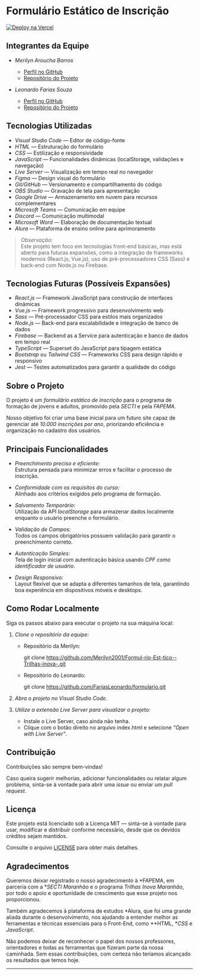 # Formulário Estático de Inscrição

[![Deploy na Vercel](https://img.shields.io/badge/VERCEL-ACESSAR-000?style=for-the-badge&logo=vercel&logoColor=white)](https://formulario-trilhas-inova-lovat.vercel.app)

## Integrantes da Equipe

- *Merilyn Aroucha Barros*  
  - [Perfil no GitHub](https://github.com/Merilyn2001)  
  - [Repositório do Projeto](https://github.com/Merilyn2001/Formul-rio-Est-tico--Trilhas-inova-.git)

- *Leonardo Farias Souza*  
  - [Perfil no GitHub](https://github.com/FariasLeonardo)  
  - [Repositório do Projeto](https://github.com/FariasLeonardo/formulario.git)

## Tecnologias Utilizadas

- *Visual Studio Code* — Editor de código-fonte
- *HTML* — Estruturação do formulário
- *CSS* — Estilização e responsividade
- *JavaScript* — Funcionalidades dinâmicas (localStorage, validações e navegação)
- *Live Server* — Visualização em tempo real no navegador
- *Figma* — Design visual do formulário
- *Git/GitHub* — Versionamento e compartilhamento do código
- *OBS Studio* — Gravação de tela para apresentação
- *Google Drive* — Armazenamento em nuvem para recursos complementares
- *Microsoft Teams* — Comunicação em equipe
- *Discord* — Comunicação multimodal
- *Microsoft Word* — Elaboração de documentação textual
- *Alura* — Plataforma de ensino online para aprimoramento

> *Observação:*  
> Este projeto tem foco em tecnologias front-end básicas, mas está aberto para futuras expansões, como a integração de frameworks modernos (React.js, Vue.js), uso de pré-processadores CSS (Sass) e back-end com Node.js ou Firebase.

## Tecnologias Futuras (Possíveis Expansões)

- *React.js* — Framework JavaScript para construção de interfaces dinâmicas
- *Vue.js* — Framework progressivo para desenvolvimento web
- *Sass* — Pré-processador CSS para estilos mais organizados
- *Node.js* — Back-end para escalabilidade e integração de banco de dados
- *Firebase* — Backend as a Service para autenticação e banco de dados em tempo real
- *TypeScript* — Superset do JavaScript para tipagem estática
- *Bootstrap* ou *Tailwind CSS* — Frameworks CSS para design rápido e responsivo
- *Jest* — Testes automatizados para garantir a qualidade do código

## Sobre o Projeto

O projeto é um *formulário estático de inscrição* para o programa de formação de jovens e adultos, promovido pela *SECTI* e pela *FAPEMA*.

Nosso objetivo foi criar uma base inicial para um futuro site capaz de gerenciar até *10.000 inscrições por ano*, priorizando eficiência e organização no cadastro dos usuários.

## Principais Funcionalidades

- *Preenchimento preciso e eficiente:*  
  Estrutura pensada para minimizar erros e facilitar o processo de inscrição.

- *Conformidade com os requisitos do curso:*  
  Alinhado aos critérios exigidos pelo programa de formação.

- *Salvamento Temporário:*  
  Utilização da API *localStorage* para armazenar dados localmente enquanto o usuário preenche o formulário.

- *Validação de Campos:*  
  Todos os campos obrigatórios possuem validação para garantir o preenchimento correto.

- *Autenticação Simples:*  
  Tela de login inicial com autenticação básica usando *CPF como identificador de usuário*.

- *Design Responsivo:*  
  Layout flexível que se adapta a diferentes tamanhos de tela, garantindo boa experiência em dispositivos móveis e desktops.

## Como Rodar Localmente

Siga os passos abaixo para executar o projeto na sua máquina local:

1. *Clone o repositório da equipe:*

   - Repositório da Merilyn:
     
     git clone https://github.com/Merilyn2001/Formul-rio-Est-tico--Trilhas-inova-.git
     

   - Repositório do Leonardo:
     
     git clone https://github.com/FariasLeonardo/formulario.git
     

2. *Abra o projeto no Visual Studio Code.*

3. *Utilize a extensão Live Server para visualizar o projeto:*
   - Instale o Live Server, caso ainda não tenha.
   - Clique com o botão direito no arquivo index.html e selecione *"Open with Live Server"*.

## Contribuição

Contribuições são sempre bem-vindas!

Caso queira sugerir melhorias, adicionar funcionalidades ou relatar algum problema, sinta-se à vontade para abrir uma *issue* ou enviar um *pull request*.

## Licença

Este projeto está licenciado sob a Licença MIT — sinta-se à vontade para usar, modificar e distribuir conforme necessário, desde que os devidos créditos sejam mantidos.

Consulte o arquivo [LICENSE](./LICENSE) para obter mais detalhes.

## Agradecimentos

Queremos deixar registrado o nosso agradecimento à *FAPEMA, em parceria com a **SECTI Maranhão* e o programa *Trilhas Inova Maranhão*, por todo o apoio e oportunidade de crescimento que esse projeto nos proporcionou.

Também agradecemos à plataforma de estudos *Alura, que foi uma grande aliada durante o desenvolvimento, nos ajudando a entender melhor as ferramentas e técnicas essenciais para o Front-End, como **HTML, **CSS* e *JavaScript*.

Não podemos deixar de reconhecer o papel dos nossos professores, orientadores e todas as ferramentas que fizeram parte da nossa caminhada. Sem essas contribuições, com certeza não teríamos alcançado os resultados que temos hoje.

---
